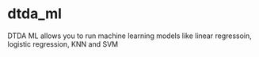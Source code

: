# dtda_ml
DTDA ML allows you to run machine learning models like linear regressoin, logistic regression, KNN and SVM

